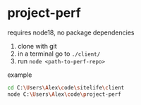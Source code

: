 # project-perf

requires node18, no package dependencies

1. clone with git
2. in a terminal go to `./client/`
3. run `node <path-to-perf-repo>`

example

```bash
cd C:\Users\Alex\code\sitelife\client
node C:\Users\Alex\code\project-perf
```
